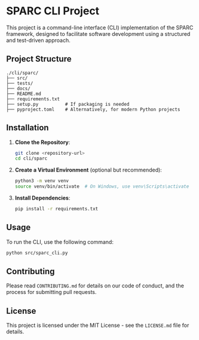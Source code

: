 # SPARC CLI Project

This project is a command-line interface (CLI) implementation of the SPARC framework, designed to facilitate software development using a structured and test-driven approach.

## Project Structure

```
./cli/sparc/
├── src/
├── tests/
├── docs/
├── README.md
├── requirements.txt
├── setup.py          # If packaging is needed
├── pyproject.toml    # Alternatively, for modern Python projects
```

## Installation

1. **Clone the Repository**:
   ```bash
   git clone <repository-url>
   cd cli/sparc
   ```

2. **Create a Virtual Environment** (optional but recommended):
   ```bash
   python3 -m venv venv
   source venv/bin/activate  # On Windows, use venv\Scripts\activate
   ```

3. **Install Dependencies**:
   ```bash
   pip install -r requirements.txt
   ```

## Usage

To run the CLI, use the following command:
```bash
python src/sparc_cli.py
```

## Contributing

Please read `CONTRIBUTING.md` for details on our code of conduct, and the process for submitting pull requests.

## License

This project is licensed under the MIT License - see the `LICENSE.md` file for details.
